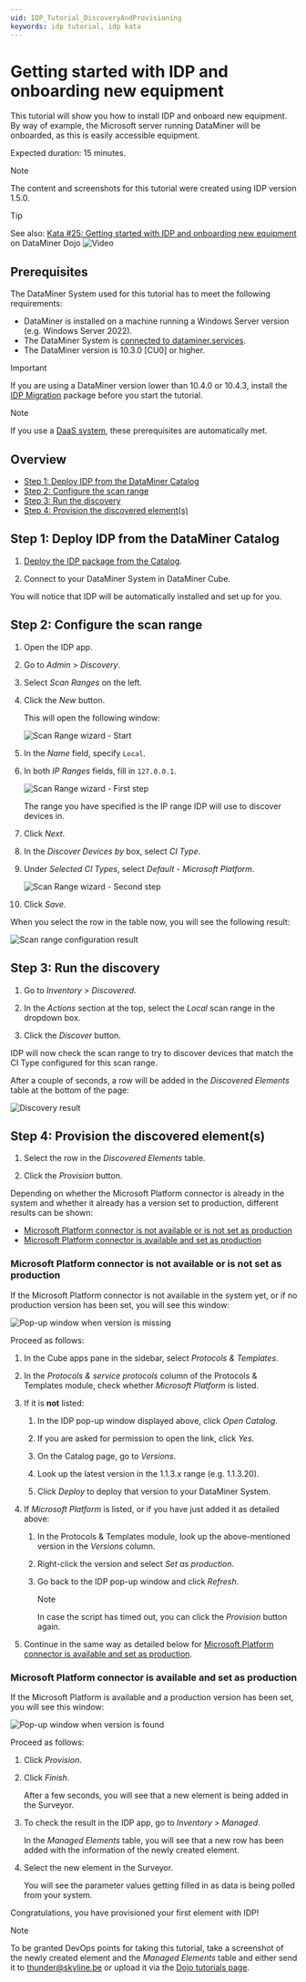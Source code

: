 ```yaml
---
uid: IDP_Tutorial_DiscoveryAndProvisioning
keywords: idp tutorial, idp kata
---
```


# Getting started with IDP and onboarding new equipment

This tutorial will show you how to install IDP and onboard new equipment. By way of example, the Microsoft server running DataMiner will be onboarded, as this is easily accessible equipment.

Expected duration: 15 minutes.

> [!NOTE]
> The content and screenshots for this tutorial were created using IDP version 1.5.0.

> [!TIP]
> See also: [Kata #25: Getting started with IDP and onboarding new equipment](https://community.dataminer.services/courses/kata-25/) on DataMiner Dojo ![Video](~/user-guide/images/video_Duo.png)

## Prerequisites

The DataMiner System used for this tutorial has to meet the following requirements:

- DataMiner is installed on a machine running a Windows Server version (e.g. Windows Server 2022).
- The DataMiner System is [connected to dataminer.services](xref:Connecting_your_DataMiner_System_to_the_cloud).
- The DataMiner version is 10.3.0 [CU0] or higher.

> [!IMPORTANT]
> If you are using a DataMiner version lower than 10.4.0 or 10.4.3, install the [IDP Migration](https://community.dataminer.services/download/idp-migration/) package before you start the tutorial.

> [!NOTE]
> If you use a [DaaS system](xref:Creating_a_DMS_in_the_cloud), these prerequisites are automatically met.

## Overview

- [Step 1: Deploy IDP from the DataMiner Catalog](#step-1-deploy-idp-from-the-dataminer-catalog)
- [Step 2: Configure the scan range](#step-2-configure-the-scan-range)
- [Step 3: Run the discovery](#step-3-run-the-discovery)
- [Step 4: Provision the discovered element(s)](#step-4-provision-the-discovered-elements)

## Step 1: Deploy IDP from the DataMiner Catalog

1. [Deploy the IDP package from the Catalog](xref:Installing_DataMiner_IDP#deploying-the-idp-package).

1. Connect to your DataMiner System in DataMiner Cube.

You will notice that IDP will be automatically installed and set up for you.

## Step 2: Configure the scan range

1. Open the IDP app.

1. Go to *Admin* > *Discovery*.

1. Select *Scan Ranges* on the left.

1. Click the *New* button.

   This will open the following window:

   ![Scan Range wizard - Start](~/user-guide/images/IDP_Tutorial_DiscoveryAndProvisioning_ScanRange_0.png)

1. In the *Name* field, specify `Local`.

1. In both *IP Ranges* fields, fill in `127.0.0.1`.

   ![Scan Range wizard - First step](~/user-guide/images/IDP_Tutorial_DiscoveryAndProvisioning_ScanRange_1.png)

   The range you have specified is the IP range IDP will use to discover devices in.

1. Click *Next*.

1. In the *Discover Devices by* box, select *CI Type*.

1. Under *Selected CI Types*, select *Default - Microsoft Platform*.

   ![Scan Range wizard - Second step](~/user-guide/images/IDP_Tutorial_DiscoveryAndProvisioning_ScanRange_2.png)

1. Click *Save*.

When you select the row in the table now, you will see the following result:

![Scan range configuration result](~/user-guide/images/IDP_Tutorial_DiscoveryAndProvisioning_ScanRange_3.png)

## Step 3: Run the discovery

1. Go to *Inventory* > *Discovered*.

1. In the *Actions* section at the top, select the *Local* scan range in the dropdown box.

1. Click the *Discover* button.

IDP will now check the scan range to try to discover devices that match the CI Type configured for this scan range.

After a couple of seconds, a row will be added in the *Discovered Elements* table at the bottom of the page:

![Discovery result](~/user-guide/images/IDP_Tutorial_DiscoveryAndProvisioning_Discovery_0.png)

## Step 4: Provision the discovered element(s)

1. Select the row in the *Discovered Elements* table.

1. Click the *Provision* button.

Depending on whether the Microsoft Platform connector is already in the system and whether it already has a version set to production, different results can be shown:

- [Microsoft Platform connector is not available or is not set as production](#microsoft-platform-connector-is-not-available-or-is-not-set-as-production)
- [Microsoft Platform connector is available and set as production](#microsoft-platform-connector-is-available-and-set-as-production)

### Microsoft Platform connector is not available or is not set as production

If the Microsoft Platform connector is not available in the system yet, or if no production version has been set, you will see this window:

![Pop-up window when version is missing](~/user-guide/images/IDP_Tutorial_DiscoveryAndProvisioning_Provisioning_MissingVersion.png)

Proceed as follows:

1. In the Cube apps pane in the sidebar, select *Protocols & Templates*.

1. In the *Protocols & service protocols* column of the Protocols & Templates module, check whether *Microsoft Platform* is listed.

1. If it is **not** listed:

   1. In the IDP pop-up window displayed above, click *Open Catalog*.

   1. If you are asked for permission to open the link, click *Yes*.

   1. On the Catalog page, go to *Versions*.

   1. Look up the latest version in the 1.1.3.x range (e.g. 1.1.3.20).

   1. Click *Deploy* to deploy that version to your DataMiner System.

1. If *Microsoft Platform* is listed, or if you have just added it as detailed above:

   1. In the Protocols & Templates module, look up the above-mentioned version in the *Versions* column.

   1. Right-click the version and select *Set as production*.

   1. Go back to the IDP pop-up window and click *Refresh*.

      > [!NOTE]
      > In case the script has timed out, you can click the *Provision* button again.

1. Continue in the same way as detailed below for [Microsoft Platform connector is available and set as production](#microsoft-platform-connector-is-available-and-set-as-production).

### Microsoft Platform connector is available and set as production

If the Microsoft Platform is available and a production version has been set, you will see this window:

![Pop-up window when version is found](~/user-guide/images/IDP_Tutorial_DiscoveryAndProvisioning_Provisioning_Success.png)

Proceed as follows:

1. Click *Provision*.

1. Click *Finish*.

   After a few seconds, you will see that a new element is being added in the Surveyor.

1. To check the result in the IDP app, go to *Inventory* > *Managed*.

   In the *Managed Elements* table, you will see that a new row has been added with the information of the newly created element.

1. Select the new element in the Surveyor.

   You will see the parameter values getting filled in as data is being polled from your system.

Congratulations, you have provisioned your first element with IDP!

> [!NOTE]
> To be granted DevOps points for taking this tutorial, take a screenshot of the newly created element and the *Managed Elements* table and either send it to [thunder@skyline.be](mailto:thunder@skyline.be) or upload it via the [Dojo tutorials page](https://community.dataminer.services/learning-courses-tutorials/).
